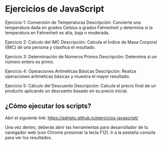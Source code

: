 # Ejercicios de JavaScript

Ejercicio 1: Conversión de Temperaturas
Descripción: Convierte una temperatura dada en grados Celsius a grados Fahrenheit y determina si la temperatura en Fahrenheit es alta, baja o moderada.

Ejercicio 2: Calculo del IMC
Descripción: Calcula el Índice de Masa Corporal (IMC) de una persona y clasifica el resultado.

Ejercicio 3: Determinación de Números Primos
Descripción: Determina si un número entero es primo.

Ejercicio 4: Operaciones Aritméticas Básicas
Descripción: Realiza operaciones aritméticas básicas y muestra el mayor resultado.

Ejercicio 5: Cálculo del Descuento
Descripción: Calcula el precio final de un producto aplicando un descuento basado en su precio inicial.



## ¿Cómo ejecutar los scripts?
Abrí el siguiente link:
https://adrieto.github.io/ejercicios-javascript/

Una vez dentro, deberás abrir las herramientas para desarrollador de tu navegador web
(con Chrome presionar la tecla F12). Ir a la pestaña consola para ver los resultados.
